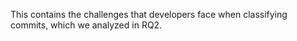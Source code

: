 This contains the challenges that developers face when classifying commits, which we analyzed in RQ2.

